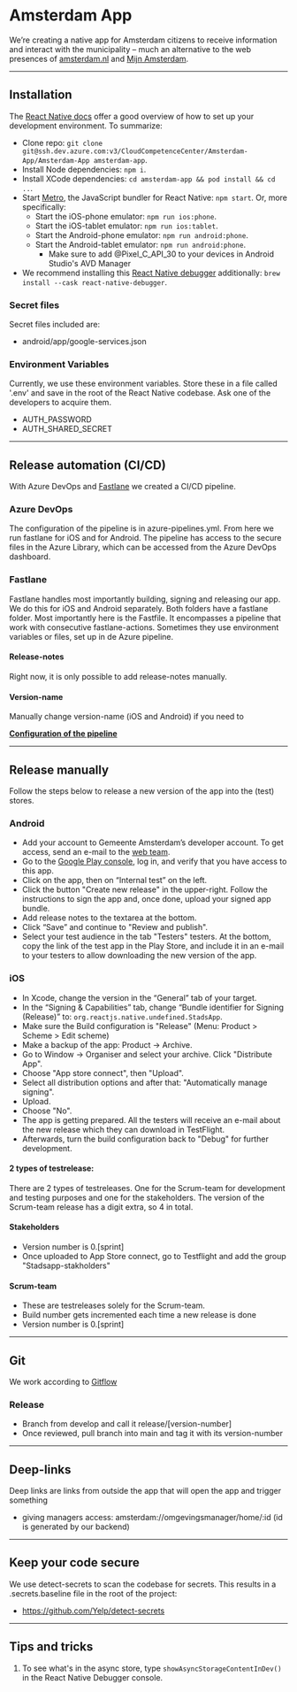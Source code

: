 # Amsterdam App

We’re creating a native app for Amsterdam citizens to receive information and interact with the municipality – much an
alternative to the web presences of [amsterdam.nl](https://www.amsterdam/nl)
and [Mijn Amsterdam](https://mijn.amsterdam.nl).

***
## Installation

The [React Native docs](https://reactnative.dev/docs/environment-setup) offer a good overview of how to set up your
development environment. To summarize:

- Clone repo: `git clone git@ssh.dev.azure.com:v3/CloudCompetenceCenter/Amsterdam-App/Amsterdam-App amsterdam-app`.
- Install Node dependencies: `npm i`.
- Install XCode dependencies: `cd amsterdam-app && pod install && cd ..`.
- Start [Metro](https://facebook.github.io/metro/), the JavaScript bundler for React Native: `npm start`. Or, more
  specifically:
    - Start the iOS-phone emulator: `npm run ios:phone`.
    - Start the iOS-tablet emulator: `npm run ios:tablet`.
    - Start the Android-phone emulator: `npm run android:phone`.
    - Start the Android-tablet emulator: `npm run android:phone`.
        - Make sure to add @Pixel_C_API_30 to your devices in Android Studio's AVD Manager
- We recommend installing this [React Native debugger](https://github.com/jhen0409/react-native-debugger) additionally:
  `brew install --cask react-native-debugger`.

### Secret files
Secret files included are:
- android/app/google-services.json

### Environment Variables
Currently, we use these environment variables. Store these in a file called '.env' and save in the root of the React Native codebase. Ask one of the developers to acquire them.
- AUTH_PASSWORD
- AUTH_SHARED_SECRET
***
## Release automation (CI/CD)

With Azure DevOps and [Fastlane](https://fastlane.tools/) we created a CI/CD pipeline.

### Azure DevOps
The configuration of the pipeline is in azure-pipelines.yml. From here we run fastlane for iOS and for Android. The pipeline has access to the secure files in the Azure Library, which can be accessed from the Azure DevOps dashboard.

### Fastlane
Fastlane handles most importantly building, signing and releasing our app. We do this for iOS and Android separately. Both folders have a fastlane folder. Most importantly here is the Fastfile. It encompasses a pipeline that work with consecutive fastlane-actions. Sometimes they use environment variables or files, set up in de Azure pipeline.
#### **Release-notes**
Right now, it is only possible to add release-notes manually.

#### **Version-name**
Manually change version-name (iOS and Android) if you need to

**[Configuration of the pipeline](README-build.md)**

***
## Release manually

Follow the steps below to release a new version of the app into the (test) stores.

### Android

- Add your account to Gemeente Amsterdam’s developer account. To get access, send an e-mail to
  the [web team](mailto:webteamcommunicatiebureau@amsterdam.nl).
- Go to the [Google Play console](https://play.google.com/console/), log in, and verify that you have access to this
  app.
- Click on the app, then on “Internal test” on the left.
- Click the button "Create new release" in the upper-right. Follow the instructions to sign the app and, once done,
  upload your signed app bundle.
- Add release notes to the textarea at the bottom.
- Click “Save” and continue to "Review and publish".
- Select your test audience in the tab "Testers" testers. At the bottom, copy the link of the test app in the Play
  Store, and include it in an e-mail to your testers to allow downloading the new version of the app.

### iOS

- In Xcode, change the version in the “General” tab of your target.
- In the “Signing & Capabilities” tab, change “Bundle identifier for Signing (Release)” to:
  `org.reactjs.native.undefined.StadsApp`.
- Make sure the Build configuration is "Release" (Menu: Product > Scheme > Edit scheme)
- Make a backup of the app: Product -> Archive.
- Go to Window -> Organiser and select your archive. Click "Distribute App".
- Choose "App store connect", then "Upload".
- Select all distribution options and after that: "Automatically manage signing".
- Upload.
- Choose "No".
- The app is getting prepared. All the testers will receive an e-mail about the new release which they can download in
  TestFlight.
- Afterwards, turn the build configuration back to "Debug" for further development.

#### **2 types of testrelease:**
There are 2 types of testreleases. One for the Scrum-team for development and testing purposes and one for the stakeholders. The version of the Scrum-team release has a digit extra, so 4 in total.

#### Stakeholders
- Version number is 0.\[sprint\]
- Once uploaded to App Store connect, go to Testflight and add the group "Stadsapp-stakholders"

#### Scrum-team
- These are testreleases solely for the Scrum-team.
- Build number gets incremented each time a new release is done
- Version number is 0.\[sprint\]
------------------------------------------

## Git
We work according to [Gitflow](https://www.atlassian.com/git/tutorials/comparing-workflows/gitflow-workflow)

### Release
- Branch from develop and call it release/\[version-number\]
- Once reviewed, pull branch into main and tag it with its version-number

------------------------------------------

## Deep-links
Deep links are links from outside the app that will open the app and trigger something
- giving managers access: amsterdam://omgevingsmanager/home/:id (id is generated by our backend)

-------------------------------------------
## Keep your code secure
We use detect-secrets to scan the codebase for secrets. This results in a .secrets.baseline file in the root of the project:
- https://github.com/Yelp/detect-secrets

-------------------------------------------
## Tips and tricks

1. To see what's in the async store, type `showAsyncStorageContentInDev()` in the React Native Debugger console.
